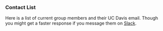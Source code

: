 ### Contact List

Here is a list of current group members and their UC Davis email. 
Though you might get a faster response if you message them on [Slack](Account_Setup.md).

